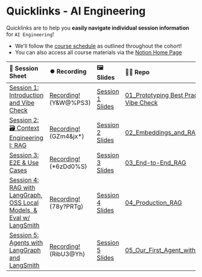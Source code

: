 # Quicklinks - AI Engineering

Quicklinks are to help you **easily navigate individual session information** for `AI Engineering`!

- We'll follow the [course schedule](https://bit.ly/aie8-cal) as outlined throughout the cohort!
- You can also access all course materials via the [Notion Home Page](https://www.notion.so/The-AI-Engineering-Bootcamp-Cohort-8-Home-Page-263cd547af3d80fc9986f25582348429)

| 📰 Session Sheet                                                                                                                                                                            | ⏺️ Recording                                                                                                                                  | 🖼️ Slides                                                                                                                                                                         | 👨‍💻 Repo                                                                                                                                               | 📝 Homework                                                             | 📁 Feedback                                               |
| :------------------------------------------------------------------------------------------------------------------------------------------------------------------------------------------ | :-------------------------------------------------------------------------------------------------------------------------------------------- | :-------------------------------------------------------------------------------------------------------------------------------------------------------------------------------- | :---------------------------------------------------------------------------------------------------------------------------------------------------- | :---------------------------------------------------------------------- | :-------------------------------------------------------- |
| [Session 1: Introduction and Vibe Check](https://www.notion.so/Session-1-Introduction-and-Vibe-Check-263cd547af3d81869041ccc46523f1ec)                                                      | [Recording!](https://us02web.zoom.us/rec/share/AZEoQtJn03hZUBXoaAUT9I1Nx7sSdsjZ4n5ll8TTfCGQsVrBi709FLQLXwwdCCxD.2YqwpkoZhDDnHVKK) (Y&W@%PS3)  | [Session 1 Slides](https://www.canva.com/design/DAGya0dMFhM/I4kYi9Y-Ec_jMtoq0aq4-g/edit?utm_content=DAGya0dMFhM&utm_campaign=designshare&utm_medium=link2&utm_source=sharebutton) | [01_Prototyping Best Practices & Vibe Check](https://github.com/AI-Maker-Space/AIE8/tree/main/01_Prototyping%20Best%20Practices%20%26%20Vibe%20Check) | [Session 1 Assignment: Vibe Check](https://forms.gle/jNhHxcmCoMJiqpUL6) | [AIE8 Feedback 9/9](https://forms.gle/GgFqgEkYPQ5a3yHj7)  |
| [Session 2: 🗃️ Context Engineering I: RAG](https://www.notion.so/Session-2-Context-Engineering-I-Retrieval-Augmented-Generation-RAG-26acd547af3d8041a75bfa162d1ab600)                       | [Recording!](https://us02web.zoom.us/rec/share/cDb3c4VCrHUACpHdOl1C0u092-_GOSBb3emPfeuwZDAtUV3FTdBVMt6DGSzkU6gQ.N6_xNZ9FOiG4SYyB) (GZm4&jx\*) | [Session 2 Slides](https://www.canva.com/design/DAGrSqNpTZ0/Ra4psYmdCwBeL8o1-L69WA/edit?utm_content=DAGrSqNpTZ0&utm_campaign=designshare&utm_medium=link2&utm_source=sharebutton) | [02_Embeddings_and_RAG](https://github.com/AI-Maker-Space/AIE8/tree/main/02_Embeddings_and_RAG)                                                       | [Session 2 Assignment: RAG](https://forms.gle/98s98cdS8vt1m5g67)        | [AIE8 Feedback 9/11](https://forms.gle/hGJjwZLDm6Mcb2Ki7) |
| [Session 3: E2E & Use Cases](https://www.notion.so/Session-3-End-to-End-AI-Applications-OSS-Models-I-and-2025-Industry-Use-Cases-26acd547af3d80b4b646e2fd6f1fd31c)                          | [Recording!](https://us02web.zoom.us/rec/share/7UJErmXFPnBQmIxWoeHVtCVcjtF1c_XmzAybJLGgei5Xrju_Q2jgPzgjYI8YT06o.pRQgg0m-t4-HHAmV) (\*6zDd0%S) | [Session 3 Slides](https://www.canva.com/design/DAGzJw-3i34/1UdGr5HlXlPjFtabOAWdkw/edit?utm_content=DAGzJw-3i34&utm_campaign=designshare&utm_medium=link2&utm_source=sharebutton) | [03_End-to-End_RAG](https://github.com/AI-Maker-Space/AIE8/tree/main/03_End-to-End_RAG)                                                               | [Session 3 Assignment: E2E](https://forms.gle/ZVvwkbg4jEpHKpCY9)        | [AIE8 Feedback 9/16](https://forms.gle/9SnYW7vgNLeGpkh47) |
| [Session 4: RAG with LangGraph, OSS Local Models, & Eval w/ LangSmith ](https://www.notion.so/Session-4-Production-Grade-RAG-with-LangChain-and-LangSmith-26acd547af3d80838d5beba464d7e701) | [Recording!](https://us02web.zoom.us/rec/share/jEs9TS_re1f9X3y2T61Dgv_bEp6EmVzVkiYDOC-cEU8WA2tR5jMI1bwsn4L_Al1n.msDqlCRCROFBaRCH) (78y?PRTg)  | [Session 4 Slides](https://www.canva.com/design/DAGzMO1y0FQ/oJaw4HMIFecP3oX9jSO4fw/edit?utm_content=DAGzMO1y0FQ&utm_campaign=designshare&utm_medium=link2&utm_source=sharebutton) | [04_Production_RAG](https://github.com/AI-Maker-Space/AIE8/tree/main/04_Production_RAG)                                                               | [Session 4 Assignment: Prod. RAG](https://forms.gle/i2SdxgWX4ahFwNrCA)  | [AIE8 Feedback 9/18](https://forms.gle/ymYqK5MBLAG11jDB9) |
| [Session 5: Agents with LangGraph and LangSmith](https://www.notion.so/Session-5-Agents-with-LangGraph-and-LangSmith-26acd547af3d80979d4dd947d02417b7)                                      | [Recording!](https://us02web.zoom.us/rec/share/3Hn_gGZIUORycGT03YF4cJ7dZgdNxEdS0wUMWv1kRML5k5N-oggioJsc_d61TjiF.YhVuqfIOUZR-9l7a) (RibU3@Yh)  | [Session 5 Slides](https://www.canva.com/design/DAGz1dqlRVA/nUR35BCEXtNxy1K6xHlmHA/edit?utm_content=DAGz1dqlRVA&utm_campaign=designshare&utm_medium=link2&utm_source=sharebutton) | [05_Our_First_Agent_with_LangGraph](https://github.com/AI-Maker-Space/AIE8/tree/main/05_Our_First_Agent_with_LangGraph)                               | [Session 5 Assignment: Agents](https://forms.gle/UoSaiz3siUSxioco6)     | [AIE8 Feedback 9/23](https://forms.gle/AQ1U3zMSUiKT7SRM8) |

